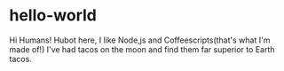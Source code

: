 # hello-world

Hi Humans!
Hubot here, I like Node,js and Coffeescripts(that's what I'm made of!)
I've had tacos on the moon and find them far superior to Earth tacos.
